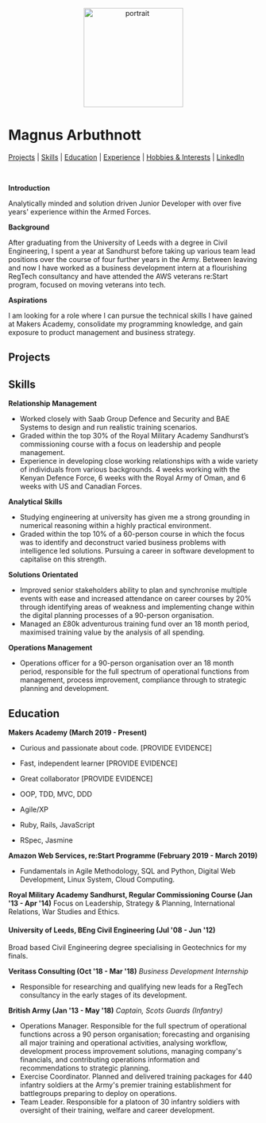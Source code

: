 <p align="center"><img src="./images/arbuthnott_head_shot.png" alt="portrait" width="200"/></p>

# Magnus Arbuthnott

[Projects](#projects) | [Skills](#skills) | [Education](#education) | [Experience](#experience) | [Hobbies & Interests](#hobbies-and-interests) | [LinkedIn](https://www.linkedin.com/in/magnus-arbuthnott-04874a114/)

<a href="https://sourcerer.io/marbuthnott"><img src="https://img.shields.io/badge/Ruby-225%20commits-blue.svg" alt=""></a>
<a href="https://sourcerer.io/marbuthnott"><img src="https://img.shields.io/badge/JavaScript-48%20commits-blue.svg" alt=""></a>
<a href="https://sourcerer.io/marbuthnott"><img src="https://img.shields.io/badge/SQL-48%20commits-blue.svg" alt=""></a>
<a href="https://sourcerer.io/marbuthnott"><img src="https://img.shields.io/badge/CSS-77%20commits-blue.svg" alt=""></a>

**Introduction**

Analytically minded and solution driven Junior Developer with over five years' experience within the Armed Forces.

**Background**

After graduating from the University of Leeds with a degree in Civil Engineering, I spent a year at Sandhurst before taking up various team lead positions over the course of four further years in the Army. Between leaving and now I have worked as a business development intern at a flourishing RegTech consultancy and have attended the AWS veterans re:Start program, focused on moving veterans into tech.

**Aspirations**

I am looking for a role where I can pursue the technical skills I have gained at Makers Academy, consolidate my programming knowledge, and gain exposure to product management and business strategy.

## Projects

## Skills

**Relationship Management**

- Worked closely with Saab Group Defence and Security and BAE Systems to design and run realistic training scenarios.
- Graded within the top 30% of the Royal Military Academy Sandhurst’s commissioning course with a focus on leadership and people management.
- Experience in developing close working relationships with a wide variety of individuals from various backgrounds. 4 weeks working with the Kenyan Defence Force, 6 weeks with the Royal Army of Oman, and 6 weeks with US and Canadian Forces.

**Analytical Skills**

- Studying engineering at university has given me a strong grounding in numerical reasoning within a highly practical environment.
- Graded within the top 10% of a 60-person course in which the focus was to identify and deconstruct varied business problems with intelligence led solutions. Pursuing a career in software development to capitalise on this strength.

**Solutions Orientated**

- Improved senior stakeholders ability to plan and synchronise multiple events with ease and increased attendance on career courses by 20% through identifying areas of weakness and implementing change within the digital planning processes of a 90-person organisation.
- Managed an £80k adventurous training fund over an 18 month period, maximised training value by the analysis of all spending.

**Operations Management**

- Operations officer for a 90-person organisation over an 18 month period, responsible for the full spectrum of operational functions from management, process improvement, compliance through to strategic planning and development.

<!-- #### Another Skill

Descriptive paragraph of how capable you are at this skill and, if relevant, how it has developed.

- I achieved A during my work at B (job, or otherwise)
- I contributed to the growth of X while doing Y (job, or otherwise)
- I built this, made this, broke this, fixed this, etc.
- A link to some on-line evidence (blogs, videos, articles, etc.) -->

## Education

**Makers Academy (March 2019 - Present)**

- Curious and passionate about code. [PROVIDE EVIDENCE]
- Fast, independent learner [PROVIDE EVIDENCE]
- Great collaborator [PROVIDE EVIDENCE]

- OOP, TDD, MVC, DDD
- Agile/XP
- Ruby, Rails, JavaScript
- RSpec, Jasmine

**Amazon Web Services, re:Start Programme (February 2019 - March 2019)**

- Fundamentals in Agile Methodology, SQL and Python, Digital Web Development, Linux System, Cloud Computing.

**Royal Military Academy Sandhurst, Regular Commissioning Course (Jan '13 - Apr '14)**
Focus on Leadership, Strategy & Planning, International Relations, War Studies and Ethics.

#### University of Leeds, BEng Civil Engineering (Jul '08 - Jun '12)
Broad based Civil Engineering degree specialising in Geotechnics for my finals.

**Veritass Consulting (Oct '18 - Mar '18)**
*Business Development Internship*
- Responsible for researching and qualifying new leads for a RegTech consultancy in the early stages of its development.

**British Army (Jan '13 - May '18)**
*Captain, Scots Guards (Infantry)*  
- Operations Manager. Responsible for the full spectrum of operational functions across a 90 person organisation; forecasting and organising all major training and operational activities, analysing workflow, development process improvement solutions, managing company's financials, and contributing operations information and recommendations to strategic planning.
- Exercise Coordinator. Planned and delivered training packages for 440 infantry soldiers at the Army's premier training establishment for battlegroups preparing to deploy on operations.
- Team Leader. Responsible for a platoon of 30 infantry soldiers with oversight of their training, welfare and career development.

